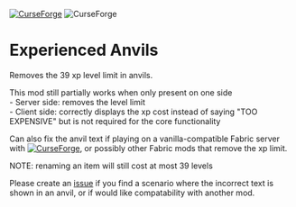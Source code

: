 [![CurseForge](http://cf.way2muchnoise.eu/full_443044_downloads.svg)](https://www.curseforge.com/minecraft/mc-mods/expanvils "Experienced Anvils on CurseForge") ![CurseForge](http://cf.way2muchnoise.eu/versions/443044.svg)
# Experienced Anvils 

Removes the 39 xp level limit in anvils. 

This mod still partially works when only present on one side  
 \- Server side: removes the level limit  
 \- Client side: correctly displays the xp cost instead of saying "TOO EXPENSIVE" but is not required for the core functionality
  
Can also fix the anvil text if playing on a vanilla-compatible Fabric server with [![CurseForge](http://cf.way2muchnoise.eu/title/305480.svg)](https://www.curseforge.com/minecraft/mc-mods/anvil-fix "AnvilFix on CurseForge"), or possibly other Fabric mods that remove the xp limit.

NOTE: renaming an item will still cost at most 39 levels

Please create an [issue](https://github.com/Gluton-Official/ExperiencedAnvils/issues) if you find a scenario where the incorrect text is shown in an anvil, or if would like compatability with another mod.
